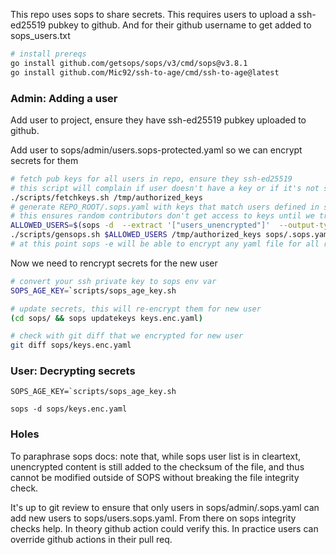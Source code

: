 This repo uses sops to share secrets. This requires users to upload a ssh-ed25519 pubkey to github. And for their github username to get added to sops_users.txt

```bash
# install prereqs
go install github.com/getsops/sops/v3/cmd/sops@v3.8.1
go install github.com/Mic92/ssh-to-age/cmd/ssh-to-age@latest
```

### Admin: Adding a user

Add user to project, ensure they have ssh-ed25519 pubkey uploaded to github.

Add user to sops/admin/users.sops-protected.yaml so we can encrypt secrets for them

```bash
# fetch pub keys for all users in repo, ensure they ssh-ed25519
# this script will complain if user doesn't have a key or if it's not ssh-ed25519
./scripts/fetchkeys.sh /tmp/authorized_keys
# generate REPO_ROOT/.sops.yaml with keys that match users defined in sops_users.txt
# this ensures random contributors don't get access to keys until we trust em
ALLOWED_USERS=$(sops -d  --extract '["users_unencrypted"]'  --output-type json sops/admin/users.sops-protected.yaml | jq -r 'join(",")')
./scripts/gensops.sh $ALLOWED_USERS /tmp/authorized_keys sops/.sops.yaml
# at this point sops -e will be able to encrypt any yaml file for all recipients who have ssh-ed25519 keys uploaded to github and have been added to sops_users.txt
```

Now we need to rencrypt secrets for the new user

```bash
# convert your ssh private key to sops env var
SOPS_AGE_KEY=`scripts/sops_age_key.sh

# update secrets, this will re-encrypt them for new user
(cd sops/ && sops updatekeys keys.enc.yaml)

# check with git diff that we encrypted for new user
git diff sops/keys.enc.yaml
```

### User: Decrypting secrets

```
SOPS_AGE_KEY=`scripts/sops_age_key.sh

sops -d sops/keys.enc.yaml

```

### Holes

To paraphrase sops docs: note that, while sops user list is in cleartext, unencrypted content is still added to the checksum of the file, and thus cannot be modified outside of SOPS without breaking the file integrity check.

It's up to git review to ensure that only users in sops/admin/.sops.yaml can add new users to sops/users.sops.yaml. From there on sops integrity checks help. In theory github action could verify this. In practice users can override github actions in their pull req.

